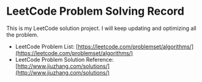 # LeetCode Problem Solving Record
This is my LeetCode solution project.
I will keep updating and optimizing all the problem.

 - LeetCode Problem List: [https://leetcode.com/problemset/algorithms/](https://leetcode.com/problemset/algorithms/)
 - LeetCode Problem Solution Reference: [http://www.jiuzhang.com/solutions/](http://www.jiuzhang.com/solutions/)
